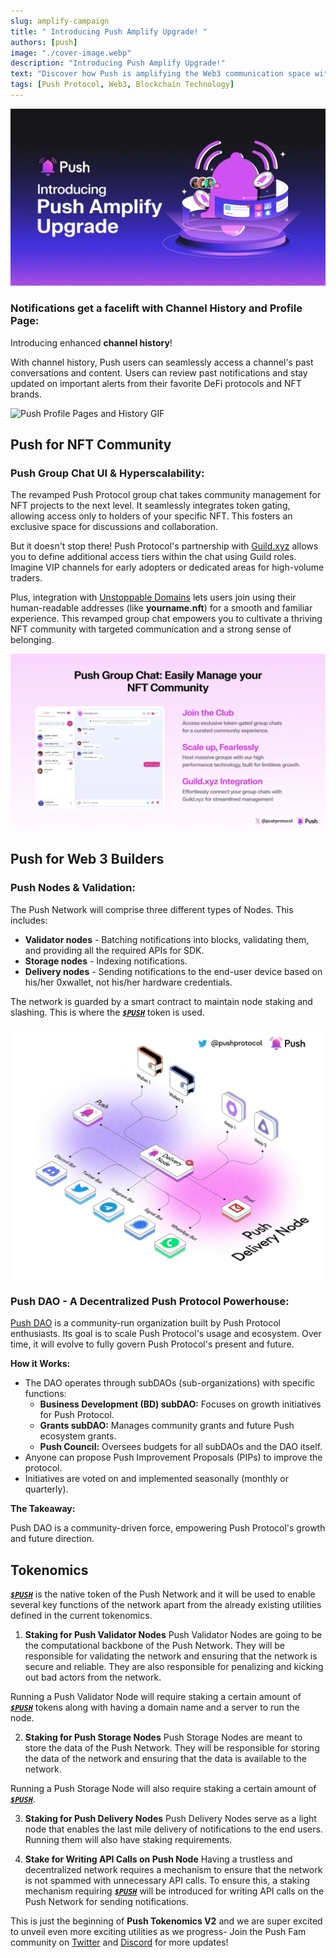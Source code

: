 ```yaml
---
slug: amplify-campaign
title: " Introducing Push Amplify Upgrade! "
authors: [push]
image: "./cover-image.webp"
description: "Introducing Push Amplify Upgrade!"
text: "Discover how Push is amplifying the Web3 communication space with its latest upgrades! Explore enhanced channel histories, token-gated group chats, Push Tokenomics V2, and Push DAO upgrades."
tags: [Push Protocol, Web3, Blockchain Technology]
---
```

![Cover Image of Push Amplify Upgrade ](./cover-image.webp)

<!--truncate-->

### Notifications get a facelift with Channel History and Profile Page:

Introducing enhanced **channel history**!

With channel history, Push users can seamlessly access a channel's past conversations and content. 
Users can review past notifications and stay updated on important alerts from their favorite DeFi protocols and NFT brands.

![Push Profile Pages and History GIF](./image3.gif)
<!-- video for channel profile -->

## Push for NFT Community

### Push Group Chat UI & Hyperscalability:

The revamped Push Protocol group chat takes community management for NFT projects to the next level. It seamlessly integrates token gating, allowing access only to holders of your specific NFT. This fosters an exclusive space for discussions and collaboration. 

But it doesn't stop there! 
Push Protocol's partnership with [Guild.xyz](https://guild.xyz/explorer) allows you to define additional access tiers within the chat using Guild roles. Imagine VIP channels for early adopters or dedicated areas for high-volume traders.

Plus, integration with [Unstoppable Domains](https://unstoppabledomains.com/) lets users join using their human-readable addresses (like **yourname.nft**) for a smooth and familiar experience. This revamped group chat empowers you to cultivate a thriving NFT community with targeted communication and a strong sense of belonging.

![Push Chat Infographic](./image1.webp "Easily create and manage our NFT communities with Push Chat")
<!-- push group chat diagram -->

## Push for Web 3 Builders

### Push Nodes & Validation:

The Push Network will comprise three different types of Nodes. This includes:

- **Validator nodes** - Batching notifications into blocks, validating them, and providing all the required APIs for SDK.
- **Storage nodes** - Indexing notifications.
- **Delivery nodes** - Sending notifications to the end-user device based on his/her 0xwallet, not his/her hardware credentials.

The network is guarded by a smart contract to maintain node staking and slashing. This is where the [**_`$PUSH`_**](https://coinmarketcap.com/currencies/epns/ "$PUSH at Coinmarketcap.com") token is used.

![Push Delivery Nodes infograpic](./image2.webp "Push Delivery Nodes")
<!-- delivery node reused graphic -->

### Push DAO -  A Decentralized Push Protocol Powerhouse:

[Push DAO](https://gov.push.org/) is a community-run organization built by Push Protocol enthusiasts. Its goal is to scale Push Protocol's usage and ecosystem. Over time, it will evolve to fully govern Push Protocol's present and future.

**How it Works:**

- The DAO operates through subDAOs (sub-organizations) with specific functions:
    - **Business Development (BD) subDAO:** Focuses on growth initiatives for Push Protocol.
    - **Grants subDAO:** Manages community grants and future Push ecosystem grants.
    - **Push Council:** Oversees budgets for all subDAOs and the DAO itself.
- Anyone can propose Push Improvement Proposals (PIPs) to improve the protocol.
- Initiatives are voted on and implemented seasonally (monthly or quarterly).

**The Takeaway:**

Push DAO is a community-driven force, empowering Push Protocol's growth and future direction.

## Tokenomics

[**_`$PUSH`_**](https://coinmarketcap.com/currencies/epns/ "$PUSH at Coinmarketcap.com") is the native token of the Push Network and it will be used to enable several key functions of the network apart from the already existing utilities defined in the current tokenomics.

1. **Staking for Push Validator Nodes**
Push Validator Nodes are going to be the computational backbone of the Push Network. They will be responsible for validating the network and ensuring that the network is secure and reliable. They are also responsible for penalizing and kicking out bad actors from the network.

  Running a Push Validator Node will require staking a certain amount of [**_`$PUSH`_**](https://coinmarketcap.com/currencies/epns/ "$PUSH at Coinmarketcap.com") tokens along with having a domain name and a server to run   the node.

2. **Staking for Push Storage Nodes**
Push Storage Nodes are meant to store the data of the Push Network. They will be responsible for storing the data of the network and ensuring that the data is available to the network.

  Running a Push Storage Node will also require staking a certain amount of [**_`$PUSH`_**](https://coinmarketcap.com/currencies/epns/ "$PUSH at Coinmarketcap.com").

3. **Staking for Push Delivery Nodes**
Push Delivery Nodes serve as a light node that enables the last mile delivery of notifications to the end users. Running them will also have staking requirements.

4. **Stake for Writing API Calls on Push Node**
Having a trustless and decentralized network requires a mechanism to ensure that the network is not spammed with unnecessary API calls. To ensure this, a staking mechanism requiring [**_`$PUSH`_**](https://coinmarketcap.com/currencies/epns/ "$PUSH at Coinmarketcap.com") will be introduced for writing API calls on the Push Network for sending notifications.



This is just the beginning of **Push Tokenomics V2** and we are super excited to unveil even more exciting utilities as we progress- Join the Push Fam community on [Twitter](https://x.com/pushprotocol) and [Discord](https://discord.com/invite/pushprotocol) for more updates!
